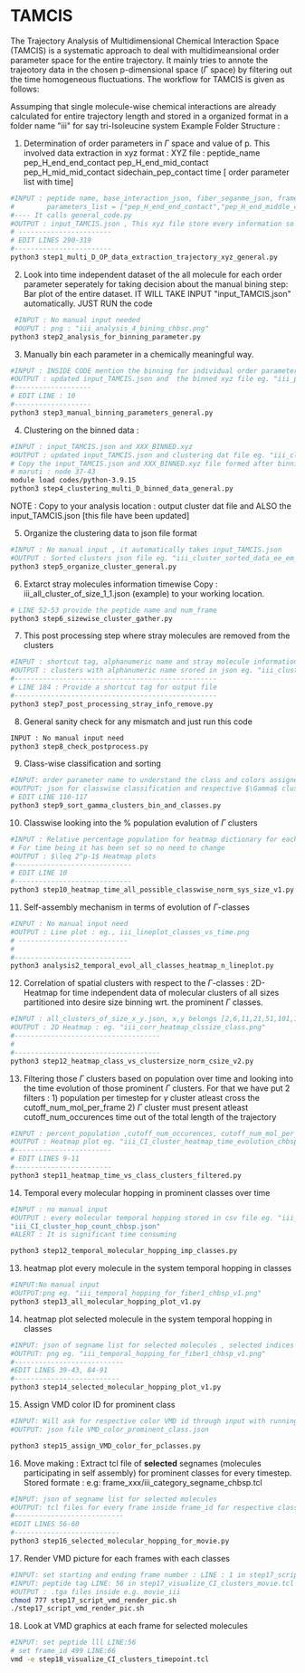 # TAMCIS
The Trajectory Analysis of Multidimensional Chemical Interaction Space (TAMCIS) is a systematic approach to deal with multidimeansional order parameter space
for the entire trajectory. It mainly tries to annote the trajeotory data in the chosen p-dimensional space ($\Gamma$ space) by filtering out the time homogeneous fluctuations.
The workflow for TAMCIS is given as follows:



 Assumping that single molecule-wise chemical interactions are already calculated for entire trajectory length and stored in a organized format in a folder name "iii" for say tri-Isoleucine system
   Example Folder Structure :
   
1. Determination of order parameters in $\Gamma$ space and value of p.  This involved data extraction in xyz format :
   XYZ file : peptide_name pep_H_end_end_contact pep_H_end_mid_contact pep_H_mid_mid_contact sidechain_pep_contact time [ order parameter list with time]

  ```bash
  #INPUT : peptide name, base_interaction_json, fiber_seganme_json, frame_end
  #        parameters_list = ["pep_H_end_end_contact","pep_H_end_middle_contact","pep_H_middle_middle_contact","sidechain_pep_contact"]
  #---- It calls general_code.py
  #OUTPUT : input_TAMCIS.json , This xyz file store every information so further TAMCIS code take this file as INPUT eg. #"iii_pep_H_end_end_contact_pep_H_end_mid_contact_pep_H_mid_mid_contact_sidechain_pep_contact_time.xyz"
  # -----------------------
  # EDIT LINES 290-319
  #------------------------
  python3 step1_multi_D_OP_data_extraction_trajectory_xyz_general.py
  ```

2. Look into time independent dataset of the all molecule for each order parameter seperately for taking decision about the manual bining step:
   Bar plot of the entire dataset. IT WILL TAKE INPUT "input_TAMCIS.json" automatically. JUST RUN the code
```bash
 #INPUT : No manual input needed
 #OUPUT : png : "iii_analysis_4_bining_chbsc.png"
python3 step2_analysis_for_binning_parameter.py
```

3. Manually bin each parameter in a chemically meaningful way.
```bash
#INPUT : INSIDE CODE mention the binning for individual order parameter, as the INDEX OF THE ORDER PARAMETER STARTS FROM 1 and store in dictionary formate
#OUTPUT : updated input_TAMCIS.json and  the binned xyz file eg. "iii_pep_H_end_end_contact_pep_H_end_mid_contact_pep_H_mid_mid_contact_sidechain_pep_contact_time_BINNED.xyz"
#-------------------
# EDIT LINE : 10
#-------------------
python3 step3_manual_binning_parameters_general.py
```  
4. Clustering on the binned data :
```bash
#INPUT : input_TAMCIS.json and XXX_BINNED.xyz
#OUTPUT : updated input_TAMCIS.json and clustering dat file eg. "iii_cluster_data_ee_em_mm_sc_pep_min_sample_1_without_time_tgap_1_BINNED.dat"
# Copy the input_TAMCIS.json and XXX_BINNED.xyz file formed after binning : to the location where clustering script is executed [High Memory Computation]
# maruti : node 37-43
module load codes/python-3.9.15
python3 step4_clustering_multi_D_binned_data_general.py
```
NOTE : Copy to your analysis location : output cluster dat file and ALSO the input_TAMCIS.json [this file have been updated]

5. Organize the clustering data  to json file format
```bash
#INPUT : No manual input , it automatically takes input_TAMCIS.json
#OUTPUT : Sorted clusters json file eg. "iii_cluster_sorted_data_ee_em_mm_sc_pep_min_sample_1_without_time_tgap_1_BINNED.json" and updated input_TAMCIS.json
python3 step5_organize_cluster_general.py
```
6. Extarct stray molecules information timewise
Copy : iii_all_cluster_of_size_1_1.json (example) to your working location.
```bash
# LINE 52-53 provide the peptide name and num_frame
python3 step6_sizewise_cluster_gather.py
```

7. This post processing step where stray molecules are removed from the clusters
```bash
#INPUT : shortcut tag, alphanumeric name and stray molecule information eg. "iii_all_cluster_of_size_1_1.json"
#OUTPUT : clusters with alphanumeric name srored in json eg. "iii_cluster_alphanumeric_name_chbsp.json" and updated input_TAMCIS.json
#--------------------------------------------------
# LINE 184 : Provide a shortcut tag for output file
#--------------------------------------------------  
python3 step7_post_processing_stray_info_remove.py
```

8. General sanity check for any mismatch and just run this code 
```bash
INPUT : No manual input need
python3 step8_check_postprocess.py
```
9. Class-wise classification and sorting
```bash
#INPUT: order parameter name to understand the class and colors assigned to each class
#OUTPUT: json for classwise classification and respective $\Gamma$ clusters in each class eg. "iii_sorted_dict_classes_gamma_cluster.json"
# EDIT LINE 110-117
python3 step9_sort_gamma_clusters_bin_and_classes.py
```
10. Classwise looking into the % population evalution of $\Gamma$ clusters 
```bash
#INPUT : Relative percentage population for heatmap dictionary for each class
# For time being it has been set so no need to change
#OUTPUT : $\leq 2^p-1$ Heatmap plots
#-----------------------------
# EDIT LINE 10
#-----------------------------
python3 step10_heatmap_time_all_possible_classwise_norm_sys_size_v1.py
```

11. Self-assembly mechanism in terms of evolution of $\Gamma$-classes
```bash
#INPUT : No manual input need
#OUTPUT : Line plot : eg., iii_lineplot_classes_vs_time.png
# ---------------------------
# 
#-----------------------------
python3 analysis2_temporal_evol_all_classes_heatmap_n_lineplot.py
```
12. Correlation of spatial clusters with respect to the $\Gamma$-classes : 2D-Heatmap for time independent data of molecular clusters of all sizes partitioned into desire size binning wrt. the prominent $\Gamma$ classes.   
```bash
#INPUT : all_clusters_of_size_x_y.json, x,y belongs [2,6,11,21,51,101,151,"above"]
#OUTPUT : 2D Heatmap : eg. "iii_corr_heatmap_clssize_class.png"
#------------------------------------
#
#------------------------------------
python3 step12_heatmap_class_vs_clustersize_norm_csize_v2.py
```

13. Filtering those $\Gamma$ clusters based on  population over time and looking into the time evolution of those prominent $\Gamma$ clusters. For that we have put 2 filters : 1) population per timestep for $\gamma$ cluster atleast cross the  cutoff_num_mol_per_frame 2) $\Gamma$ cluster must present atleast  cutoff_num_occurences time out of the total length of the trajectory
```bash
#INPUT : percent_population ,cutoff_num_occurences, cutoff_num_mol_per_frame
#OUTPUT : Heatmap plot eg. "iii_CI_cluster_heatmap_time_evolution_chbsp_v2.png", update input_TAMCIS.json with import prominent classes
#------------------------
# EDIT LINES 9-11
#------------------------
python3 step11_heatmap_time_vs_class_clusters_filtered.py
```
14. Temporal every molecular hopping in prominent classes over time
```bash
#INPUT : no manual input
#OUTPUT : every molecular temporal hopping stored in csv file eg. "iii_temporal_hopping_chbsp.csv" and count for number of hopping exist for each prominent classes respect to $\Gamma$ clusters in json file eg.   
"iii_CI_cluster_hop_count_chbsp.json"
#ALERT : It is significant time consuming

python3 step12_temporal_molecular_hopping_imp_classes.py
```
13. heatmap plot every molecule in the system temporal hopping in classes
```bash
#INPUT:No manual input
#OUTPUT:png eg. "iii_temporal_hopping_for_fiber1_chbsp_v1.png"
python3 step13_all_molecular_hopping_plot_v1.py
```
14. heatmap plot selected molecule in the system temporal hopping in classes
```bash
#INPUT: json of segname list for selected molecules , selected indices if don't want to look at all segnames
#OUTPUT: png eg. "iii_temporal_hopping_for_fiber1_chbsp_v1.png"
#---------------------------
#EDIT LINES 39-43, 84-91
#--------------------------
python3 step14_selected_molecular_hopping_plot_v1.py
```
15. Assign VMD color ID for prominent class
```bash
#INPUT: Will ask for respective color VMD id through input with running the code
#OUTPUT: json file VMD_color_prominent_class.json

python3 step15_assign_VMD_color_for_pclasses.py
```
16. Move making : Extract tcl file of **selected** segnames (molecules participating in self assembly) for prominent classes for every timestep. Stored formate : e.g: frame_xxx/iii_category_segname_chbsp.tcl
```bash
#INPUT: json of segname list for selected molecules 
#OUTPUT: tcl files for every frame inside frame_id for respective class with color id set
#---------------------------
#EDIT LINES 56-60
#--------------------------
python3 step16_selected_molecular_hopping_for_movie.py
```
17. Render VMD picture for each frames with each classes 
```bash
#INPUT: set starting and ending frame number : LINE : 1 in step17_script_vmd_render_pic.sh
#INPUT: peptide tag LINE: 56 in step17_visualize_CI_clusters_movie.tcl
#OUTPUT : .tga files inside e.g. movie_iii
chmod 777 step17_script_vmd_render_pic.sh
./step17_script_vmd_render_pic.sh
```
 18. Look at VMD graphics at each frame for selected molecules
```bash
#INPUT: set peptide lll LINE:56
# set frame_id 499 LINE:66
vmd -e step18_visualize_CI_clusters_timepoint.tcl
```

